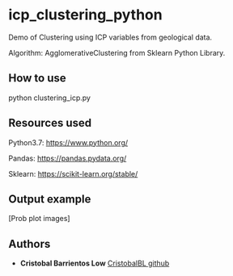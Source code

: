 # icp_clustering_python
Demo of Clustering using ICP variables from geological data. 

Algorithm: AgglomerativeClustering from Sklearn Python Library.

## How to use

python clustering_icp.py

## Resources used

Python3.7: https://www.python.org/

Pandas: https://pandas.pydata.org/

Sklearn: https://scikit-learn.org/stable/

## Output example

[Prob plot images]

## Authors

* **Cristobal Barrientos Low** [CristobalBL github](https://github.com/CristobalBL)
